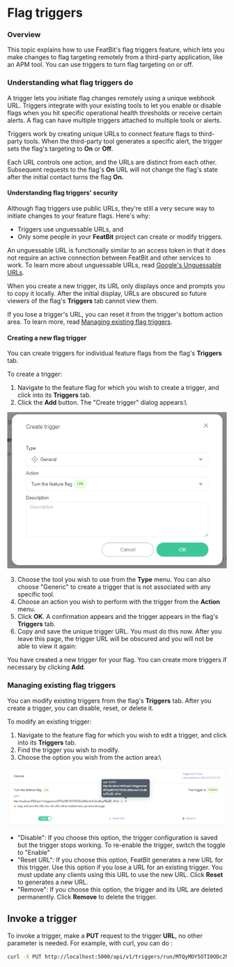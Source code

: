 # Flag triggers

### Overview <a href="#overview" id="overview"></a>

This topic explains how to use FeatBit's flag triggers feature, which lets you make changes to flag targeting remotely from a third-party application, like an APM tool. You can use triggers to turn flag targeting on or off.

### Understanding what flag triggers do <a href="#understanding-what-flag-triggers-do" id="understanding-what-flag-triggers-do"></a>

A trigger lets you initiate flag changes remotely using a unique webhook URL. Triggers integrate with your existing tools to let you enable or disable flags when you hit specific operational health thresholds or receive certain alerts. A flag can have multiple triggers attached to multiple tools or alerts.

Triggers work by creating unique URLs to connect feature flags to third-party tools. When the third-party tool generates a specific alert, the trigger sets the flag's targeting to **On** or **Off**.

Each URL controls one action, and the URLs are distinct from each other. Subsequent requests to the flag's **On** URL will not change the flag's state after the initial contact turns the flag **On.**

#### Understanding flag triggers' security <a href="#understanding-flag-triggers-security" id="understanding-flag-triggers-security"></a>

Although flag triggers use public URLs, they're still a very secure way to initiate changes to your feature flags. Here's why:

* Triggers use unguessable URLs, and
* Only some people in your **FeatBit** project can create or modify triggers.

An unguessable URL is functionally similar to an access token in that it does not require an active connection between FeatBit and other services to work. To learn more about unguessable URLs, read [Google's Unguessable URLs](https://www.schneier.com/blog/archives/2015/07/googles\_unguess.html).

When you create a new trigger, its URL only displays once and prompts you to copy it locally. After the initial display, URLs are obscured so future viewers of the flag's **Triggers** tab cannot view them.

If you lose a trigger's URL, you can reset it from the trigger's bottom action area. To learn more, read [Managing existing flag triggers](https://docs.launchdarkly.com/home/feature-workflows/triggers#managing-existing-flag-triggers).

#### Creating a new flag trigger <a href="#creating-a-new-flag-trigger" id="creating-a-new-flag-trigger"></a>

You can create triggers for individual feature flags from the flag's **Triggers** tab.

To create a trigger:

1. Navigate to the feature flag for which you wish to create a trigger, and click into its **Triggers** tab.
2.  Click the **Add** button. The "Create trigger" dialog appears:\

![](../../feature-flags/assets/feature-workflow/flag-triggers/001.png)

3. Choose the tool you wish to use from the **Type** menu. You can also choose "Generic" to create a trigger that is not associated with any specific tool.
4. Choose an action you wish to perform with the trigger from the **Action** menu.
5. Click **OK**. A confirmation appears and the trigger appears in the flag's **Triggers** tab.
6. Copy and save the unique trigger URL. You must do this now. After you leave this page, the trigger URL will be obscured and you will not be able to view it again:

You have created a new trigger for your flag. You can create more triggers if necessary by clicking **Add**.

### Managing existing flag triggers <a href="#managing-existing-flag-triggers" id="managing-existing-flag-triggers"></a>

You can modify existing triggers from the flag's **Triggers** tab. After you create a trigger, you can disable, reset, or delete it.

To modify an existing trigger:

1. Navigate to the feature flag for which you wish to edit a trigger, and click into its **Triggers** tab.
2. Find the trigger you wish to modify.
3.  Choose the option you wish from the action area:\


![](../../feature-flags/assets/feature-workflow/flag-triggers/002.png)

* "Disable": If you choose this option, the trigger configuration is saved but the trigger stops working. To re-enable the trigger, switch the toggle to "Enable"
* "Reset URL": If you choose this option, FeatBit generates a new URL for this trigger. Use this option if you lose a URL for an existing trigger. You must update any clients using this URL to use the new URL. Click **Reset** to generates a new URL.
* "Remove": If you choose this option, the trigger and its URL are deleted permanently. Click **Remove** to delete the trigger.

## Invoke a trigger

To invoke a trigger, make a **PUT** request to the trigger **URL**, no other parameter is needed. For example, with curl, you can do :

```bash
curl -X PUT http://localhost:5000/api/v1/triggers/run/MTQyMDY5OTI0ODc2MQw4yPzGndlkezFEsZE_uPnA
```
